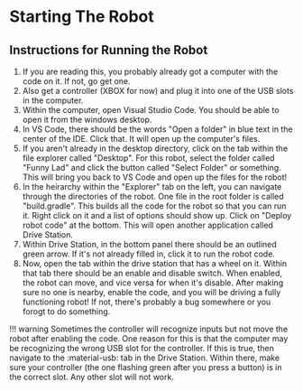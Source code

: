 # Starting The Robot

## Instructions for Running the Robot
1. If you are reading this, you probably already got a computer with the code on it. If not, go get one.
2. Also get a controller (XBOX for now) and plug it into one of the USB slots in the computer.
3. Within the computer, open Visual Studio Code. You should be able to open it from the windows desktop.
4. In VS Code, there should be the words "Open a folder" in blue text in the center of the IDE. Click that. It will open up the computer's files.
5. If you aren't already in the desktop directory, click on the tab within the file explorer called "Desktop". For this robot, select the folder called "Funny Lad" and click the button called "Select Folder" or something. This will bring you back to VS Code and open up the files for the robot!
6. In the heirarchy within the "Explorer" tab on the left, you can navigate through the directories of the robot. One file in the root folder is called "build.gradle". This builds all the code for the robot so that you can run it. Right click on it and a list of options should show up. Click on "Deploy robot code" at the bottom. This will open another application called Drive Station.
7. Within Drive Station, in the bottom panel there should be an outlined green arrow. If it's not already filled in, click it to run the robot code.
8. Now, open the tab within the drive station that has a wheel on it. Within that tab there should be an enable and disable switch. When enabled, the robot can move, and vice versa for when it's disable. After making sure no one is nearby, enable the code, and you will be driving a fully functioning robot! If not, there's probably a bug somewhere or you forogt to do something.

!!! warning
    Sometimes the controller will recognize inputs but not move the robot after enabling the code. One reason for this is that the computer may be recognizing the wrong USB slot for the controller. If this is true, then navigate to the :material-usb: tab in the Drive Station. Within there, make sure your controller (the one flashing green after you press a button) is in the correct slot. Any other slot will not work. 



